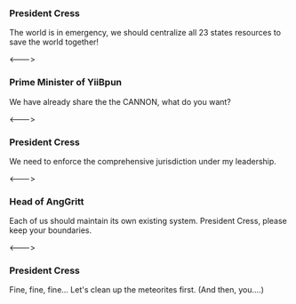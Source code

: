 ### President Cress

The world is in emergency, we should centralize all 23 states resources to save the world together!

<--->

### Prime Minister of YiiBpun

<!-- __ALIGN_RIGHT__ -->

We have already share the the CANNON, what do you want?

<--->

### President Cress

We need to enforce the comprehensive jurisdiction under my leadership.

<--->

### Head of AngGritt

<!-- __ALIGN_RIGHT__ -->

Each of us should maintain its own existing system. President Cress, please keep your boundaries.

<--->

### President Cress

Fine, fine, fine... Let's clean up the meteorites first. (And then, you....)
